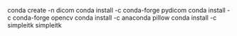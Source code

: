 conda create -n dicom
conda install -c conda-forge pydicom
conda install -c conda-forge opencv
conda install -c anaconda pillow
conda install -c simpleitk simpleitk
